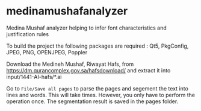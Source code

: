 # medinamushafanalyzer
Medina Mushaf analyzer helping to infer font characteristics and justification rules

To build the project the following packages are required : Qt5, PkgConfig, JPEG, PNG, OPENJPEG, Poppler

Download the Medineh Mushaf, Riwayat Hafs, from https://dm.qurancomplex.gov.sa/hafsdownload/ and extract it into input/1441-AI-hafs/*.ai

Go to `File/Save all pages` to parse the pages and segement the text into lines and words. This will take times.
However, you only have to perform the operation once. The segmentation result is saved in the pages folder.


